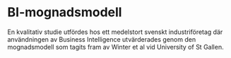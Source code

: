 # BI-mognadsmodell
En kvalitativ studie utfördes hos ett medelstort svenskt industriföretag där användningen av Business Intelligence utvärderades genom den mognadsmodell som tagits fram av Winter et al vid University of St Gallen.
